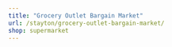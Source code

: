 ```yaml
---
title: "Grocery Outlet Bargain Market"
url: /stayton/grocery-outlet-bargain-market/
shop: supermarket
---
```

